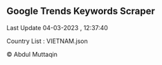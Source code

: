 

## Google Trends Keywords Scraper 
 
Last Update 04-03-2023 , 12:37:40

Country List :
VIETNAM.json



© Abdul Muttaqin 
